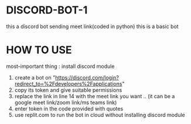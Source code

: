 # DISCORD-BOT-1
this a discord bot sending meet link(coded in python)
this is a basic bot
# HOW TO USE
most-important thing : install discord module
1. create a bot on "https://discord.com/login?redirect_to=%2Fdevelopers%2Fapplications"
2. copy its token and give suitable permissions
3. replace the link in line 14 with the meet link you want .. (it can be a google meet link/zoom  link/ms teams link)
4. enter token in the code provided with quotes
5. use replit.com to run the bot in cloud without installing discord module
